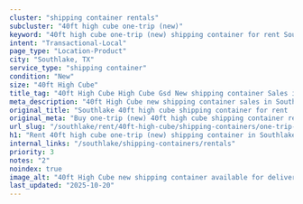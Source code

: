 ```yaml
---
cluster: "shipping container rentals"
subcluster: "40ft high cube one-trip (new)"
keyword: "40ft high cube one-trip (new) shipping container for rent Southlake, TX"
intent: "Transactional-Local"
page_type: "Location-Product"
city: "Southlake, TX"
service_type: "shipping container"
condition: "New"
size: "40ft High Cube"
title_tag: "40ft High Cube High Cube Gsd New shipping container Sales in Southlake | LC Container"
meta_description: "40ft High Cube new shipping container sales in Southlake. High cube containers with extra height. Fast delivery, competitive pricing. Serving shipping containers area. Quote ID: BMY. Call (214) 524-4168 for your free quote today."
original_title: "Southlake 40ft high cube shipping container for rent | LC"
original_meta: "Buy one-trip (new) 40ft high cube shipping container rent with local delivery in Southlake, TX. LC Container — local Since 2003. Request a fast quote today."
url_slug: "/southlake/rent/40ft-high-cube/shipping-containers/one-trip-new"
h1: "Rent 40ft high cube one-trip (new) shipping container in Southlake"
internal_links: "/southlake/shipping-containers/rentals"
priority: 3
notes: "2"
noindex: true
image_alt: "40ft High Cube new shipping container available for delivery in Southlake"
last_updated: "2025-10-20"
---
```


<!-- TODO: Add unique city/inventory copy, images, and internal links here. -->
